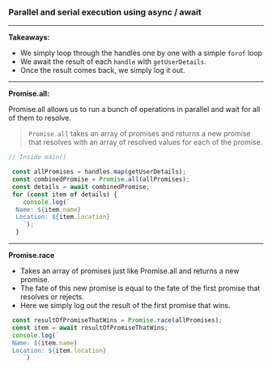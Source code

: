 ### Parallel and serial execution using async / await

---

**Takeaways:**

* We simply loop through the handles one by one with a simple `forof` loop
* We await the result of each `handle` with `getUserDetails`.
* Once the result comes back, we simply log it out.

---

**Promise.all:**

Promise.all allows us to run a bunch of operations in parallel and wait for all of them to resolve.

> `Promise.all` takes an array of promises and returns a new promise that resolves with an array of resolved values for each of the promise.

```js
// Inside main()

 const allPromises = handles.map(getUserDetails);
 const combinedPromise = Promise.all(allPromises);
 const details = await combinedPromise;
 for (const item of details) {
    console.log(`
  Name: ${item.name}
  Location: ${item.location}
    `);
  }
```

---

**Promise.race**

* Takes an array of promises just like Promise.all and returns a new promise.
* The fate of this new promise is equal to the fate of the first promise that resolves or rejects.
* Here we simply log out the result of the first promise that wins.

```js
 const resultOfPromiseThatWins = Promise.race(allPromises);
 const item = await resultOfPromiseThatWins;
 console.log(`
 Name: ${item.name}
 Location: ${item.location}
    `)
```
